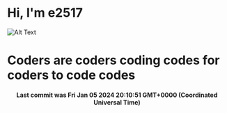 # Hi, I'm e2517

![Alt Text](https://github.com/E2517/e2517/blob/master/images/background.gif)

# Coders are coders coding codes for coders to code codes

<h4 align="center">Last commit was Fri Jan 05 2024 20:10:51 GMT+0000 (Coordinated Universal Time)</h4>

